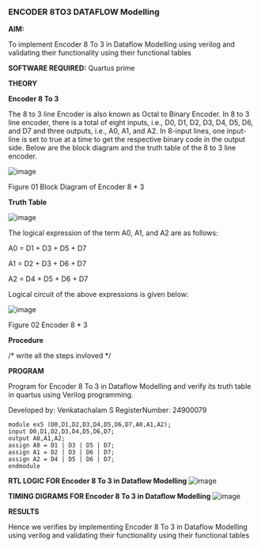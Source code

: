 ### ENCODER 8TO3 DATAFLOW Modelling

**AIM:**

To implement  Encoder 8 To 3 in Dataflow Modelling using verilog and validating their functionality using their functional tables

**SOFTWARE REQUIRED:** Quartus prime

**THEORY**

**Encoder 8 To 3**

The 8 to 3 line Encoder is also known as Octal to Binary Encoder. In 8 to 3 line encoder, there is a total of eight inputs, i.e., D0, D1, D2, D3, D4, D5, D6, and D7 and three outputs, i.e., A0, A1, and A2. In 8-input lines, one input-line is set to true at a time to get the respective binary code in the output side. Below are the block diagram and the truth table of the 8 to 3 line encoder.

![image](https://github.com/naavaneetha/ENCODER8TO3DATAFLOW/assets/154305477/0bc242c1-eb9e-4c47-afe5-30428470efc3)

Figure 01  Block Diagram of Encoder 8 * 3

**Truth Table**

![image](https://github.com/naavaneetha/ENCODER8TO3DATAFLOW/assets/154305477/35496b14-ae6e-4cd1-9abd-d6736b576575)

The logical expression of the term A0, A1, and A2 are as follows:

A0 = D1 + D3 + D5 + D7

A1 = D2 + D3 + D6 + D7

A2 = D4 + D5 + D6 + D7

Logical circuit of the above expressions is given below:

![image](https://github.com/naavaneetha/ENCODER8TO3DATAFLOW/assets/154305477/95acaee6-c873-4c75-89eb-ef09fb158053)

Figure 02  Encoder 8 * 3

**Procedure**

/* write all the steps invloved */

**PROGRAM**

Program for Encoder 8 To 3 in Dataflow Modelling and verify its truth table in quartus using Verilog programming. 

Developed by: Venkatachalam S RegisterNumber: 24900079

```
module ex5 (D0,D1,D2,D3,D4,D5,D6,D7,A0,A1,A2);
input D0,D1,D2,D3,D4,D5,D6,D7;
output A0,A1,A2;
assign A0 = D1 | D3 | D5 | D7;
assign A1 = D2 | D3 | D6 | D7;
assign A2 = D4 | D5 | D6 | D7;
endmodule 
```

**RTL LOGIC FOR Encoder 8 To 3 in Dataflow Modelling**
![image](https://github.com/user-attachments/assets/dca9e8da-159d-49c4-900c-2f5b5ff0be59)


**TIMING DIGRAMS FOR Encoder 8 To 3 in Dataflow Modelling**
![image](https://github.com/user-attachments/assets/97d4b28b-9c63-4414-9b69-b53ce2eedaf9)


**RESULTS**

Hence we verifies by implementing Encoder 8 To 3 in Dataflow Modelling using verilog and validating their functionality using their functional tables



